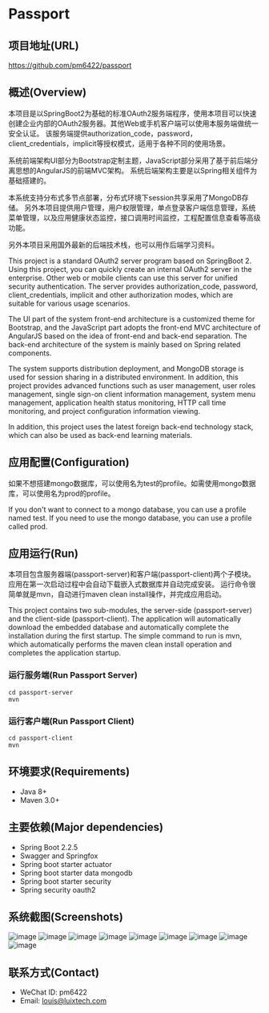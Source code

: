 # Passport
## 项目地址(URL)
https://github.com/pm6422/passport

## 概述(Overview)
本项目是以SpringBoot2为基础的标准OAuth2服务端程序，使用本项目可以快速创建企业内部的OAuth2服务器。其他Web或手机客户端可以使用本服务端做统一安全认证。
该服务端提供authorization_code，password，client_credentials，implicit等授权模式，适用于各种不同的使用场景。

系统前端架构UI部分为Bootstrap定制主题，JavaScript部分采用了基于前后端分离思想的AngularJS的前端MVC架构。
系统后端架构主要是以Spring相关组件为基础搭建的。

本系统支持分布式多节点部署，分布式环境下session共享采用了MongoDB存储。
另外本项目提供用户管理，用户权限管理，单点登录客户端信息管理，系统菜单管理，以及应用健康状态监控，接口调用时间监控，工程配置信息查看等高级功能。

另外本项目采用国外最新的后端技术栈，也可以用作后端学习资料。

This project is a standard OAuth2 server program based on SpringBoot 2. Using this project, you can quickly create an internal OAuth2 server in the enterprise. Other web or mobile clients can use this server for unified security authentication.
The server provides authorization_code, password, client_credentials, implicit and other authorization modes, which are suitable for various usage scenarios.

The UI part of the system front-end architecture is a customized theme for Bootstrap, and the JavaScript part adopts the front-end MVC architecture of AngularJS based on the idea of front-end and back-end separation.
The back-end architecture of the system is mainly based on Spring related components.

The system supports distribution deployment, and MongoDB storage is used for session sharing in a distributed environment.
In addition, this project provides advanced functions such as user management, user roles management, single sign-on client information management, system menu management, application health status monitoring, HTTP call time monitoring, and project configuration information viewing.

In addition, this project uses the latest foreign back-end technology stack, which can also be used as back-end learning materials.

## 应用配置(Configuration)
如果不想搭建mongo数据库，可以使用名为test的profile。如需使用mongo数据库，可以使用名为prod的profile。

If you don't want to connect to a mongo database, you can use a profile named test. If you need to use the mongo database, you can use a profile called prod.

## 应用运行(Run)
本项目包含服务器端(passport-server)和客户端(passport-client)两个子模块。
应用在第一次启动过程中会自动下载嵌入式数据库并自动完成安装。
运行命令很简单就是mvn，自动进行maven clean install操作，并完成应用启动。

This project contains two sub-modules, the server-side (passport-server) and the client-side (passport-client).
The application will automatically download the embedded database and automatically complete the installation during the first startup.
The simple command to run is mvn, which automatically performs the maven clean install operation and completes the application startup.

### 运行服务端(Run Passport Server)
```
cd passport-server
mvn
```

### 运行客户端(Run Passport Client)
```
cd passport-client
mvn
```

## 环境要求(Requirements)

- Java 8+
- Maven 3.0+

## 主要依赖(Major dependencies)
- Spring Boot 2.2.5
- Swagger and Springfox
- Spring boot starter actuator
- Spring boot starter data mongodb
- Spring boot starter security
- Spring security oauth2

## 系统截图(Screenshots)
![image](https://raw.githubusercontent.com/pm6422/passport/master/passport-server/images/00.png)
![image](https://raw.githubusercontent.com/pm6422/passport/master/passport-server/images/01.png)
![image](https://raw.githubusercontent.com/pm6422/passport/master/passport-server/images/02.png)
![image](https://raw.githubusercontent.com/pm6422/passport/master/passport-server/images/03.png)
![image](https://raw.githubusercontent.com/pm6422/passport/master/passport-server/images/04.png)
![image](https://raw.githubusercontent.com/pm6422/passport/master/passport-server/images/05.png)
![image](https://raw.githubusercontent.com/pm6422/passport/master/passport-server/images/06.png)
![image](https://raw.githubusercontent.com/pm6422/passport/master/passport-server/images/07.png)
![image](https://raw.githubusercontent.com/pm6422/passport/master/passport-server/images/08.png)

## 联系方式(Contact)
- WeChat ID: pm6422
- Email: louis@luixtech.com

